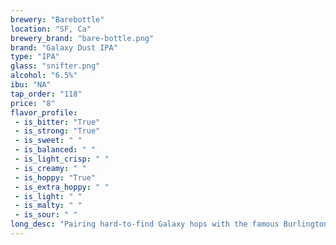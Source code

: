```yaml
---
brewery: "Barebottle"
location: "SF, Ca"
brewery_brand: "bare-bottle.png"
brand: "Galaxy Dust IPA"
type: "IPA"
glass: "snifter.png"
alcohol: "6.5%"
ibu: "NA"
tap_order: "118"
price: "8"
flavor_profile:
 - is_bitter: "True"
 - is_strong: "True"
 - is_sweet: " "
 - is_balanced: " "
 - is_light_crisp: " "
 - is_creamy: " "
 - is_hoppy: "True"
 - is_extra_hoppy: " "
 - is_light: " "
 - is_malty: " "
 - is_sour: " "
long_desc: "Pairing hard-to-find Galaxy hops with the famous Burlington yeast for a stone fruit & tropical aroma bonanza!"
---
```

